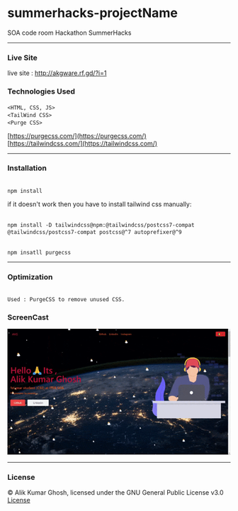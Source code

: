 # summerhacks-projectName
SOA code room Hackathon SummerHacks

---

### Live Site

live site : http://akgware.rf.gd/?i=1

### Technologies Used
`<HTML, CSS, JS> ` <br>
` <TailWind CSS> `<br>
`<Purge CSS>` <br>

[https://purgecss.com/](https://purgecss.com/) <br>
[https://tailwindcss.com/](https://tailwindcss.com/) <br>


---

### Installation 

```

npm install 

```

if it doesn't work then you have to install tailwind css manually:

```

npm install -D tailwindcss@npm:@tailwindcss/postcss7-compat @tailwindcss/postcss7-compat postcss@^7 autoprefixer@^9

```

```

npm insatll purgecss

```

---

### Optimization

```

Used : PurgeCSS to remove unused CSS.

```
 
 ### ScreenCast
 
 ![alt text](./assets/ScreenCast.gif "screnCap")
 
 ---

 ### License
 
 © Alik Kumar Ghosh, licensed under the GNU General Public License v3.0 [License]()



